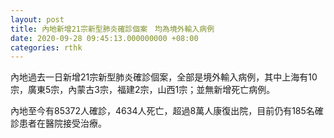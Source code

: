 ```yaml
---
layout: post
title: 內地新增21宗新型肺炎確診個案　均為境外輸入病例
date: 2020-09-28 09:45:13.000000000 +08:00
categories: rthk
---
```


內地過去一日新增21宗新型肺炎確診個案，全部是境外輸入病例，其中上海有10宗，廣東5宗，內蒙古3宗，福建2宗，山西1宗；並無新增死亡病例。

內地至今有85372人確診，4634人死亡，超過8萬人康復出院，目前仍有185名確診患者在醫院接受治療。
